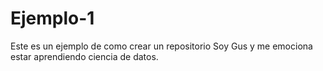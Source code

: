 # Ejemplo-1
Este es un ejemplo de como crear un repositorio
Soy Gus y me emociona estar aprendiendo ciencia de datos. 
